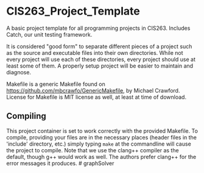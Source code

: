 # CIS263_Project_Template
A basic project template for all programming projects in CIS263.  Includes Catch, our unit testing framework.

It is considered "good form" to separate different pieces of a project such as the source and executable files into their own directories.  While not every project will use each of these directories, every project should use at least some of them.  A properly setup project will be easier to maintain and diagnose.

Makefile is a generic Makefile found on https://github.com/mbcrawfo/GenericMakefile, by Michael Crawford.  License for Makefile is MIT license as well, at least at time of download.

## Compiling

This project container is set to work correctly with the provided Makefile.  To compile, providing your files are in the necessary places (header files in the 'include' directory, etc.) simply typing ```make``` at the commandline will cause the project to compile.  Note that we use the clang++ compiler as the default, though g++ would work as well.  The authors prefer clang++ for the error messages it produces.
#   g r a p h S o l v e r  
 
